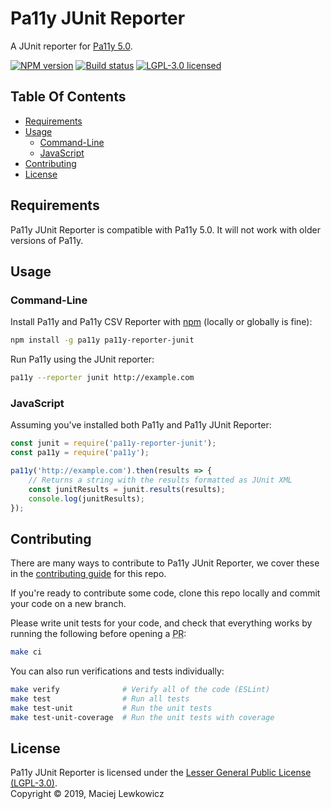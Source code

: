 
# Pa11y JUnit Reporter

A JUnit reporter for [Pa11y 5.0](https://github.com/pa11y/pa11y).

[![NPM version][shield-npm]][info-npm]
[![Build status][shield-build]][info-build]
[![LGPL-3.0 licensed][shield-license]][info-license]


## Table Of Contents

- [Requirements](#requirements)
- [Usage](#usage)
  - [Command-Line](#command-line)
  - [JavaScript](#javascript)
- [Contributing](#contributing)
- [License](#license)


## Requirements

Pa11y JUnit Reporter is compatible with Pa11y 5.0. It will not work with older versions of Pa11y.


## Usage

### Command-Line

Install Pa11y and Pa11y CSV Reporter with [npm](https://www.npmjs.com/) (locally or globally is fine):

```sh
npm install -g pa11y pa11y-reporter-junit
```

Run Pa11y using the JUnit reporter:

```sh
pa11y --reporter junit http://example.com
```

### JavaScript

Assuming you've installed both Pa11y and Pa11y JUnit Reporter:

```js
const junit = require('pa11y-reporter-junit');
const pa11y = require('pa11y');

pa11y('http://example.com').then(results => {
    // Returns a string with the results formatted as JUnit XML
    const junitResults = junit.results(results);
    console.log(junitResults);
});
```


## Contributing

There are many ways to contribute to Pa11y JUnit Reporter, we cover these in the [contributing guide](CONTRIBUTING.md) for this repo.

If you're ready to contribute some code, clone this repo locally and commit your code on a new branch.

Please write unit tests for your code, and check that everything works by running the following before opening a <abbr title="pull request">PR</abbr>:

```sh
make ci
```

You can also run verifications and tests individually:

```sh
make verify              # Verify all of the code (ESLint)
make test                # Run all tests
make test-unit           # Run the unit tests
make test-unit-coverage  # Run the unit tests with coverage
```


## License

Pa11y JUnit Reporter is licensed under the [Lesser General Public License (LGPL-3.0)][info-license].<br/>
Copyright &copy; 2019, Maciej Lewkowicz


[info-license]: LICENSE
[info-npm]: https://www.npmjs.com/package/pa11y-reporter-junit
[info-build]: https://travis-ci.org/macieklewkowicz/pa11y-reporter-junit
[shield-license]: https://img.shields.io/badge/license-LGPL%203.0-blue.svg
[shield-npm]: https://img.shields.io/npm/v/pa11y-reporter-junit.svg
[shield-build]: https://img.shields.io/travis/macieklewkowicz/pa11y-reporter-junit/master.svg
